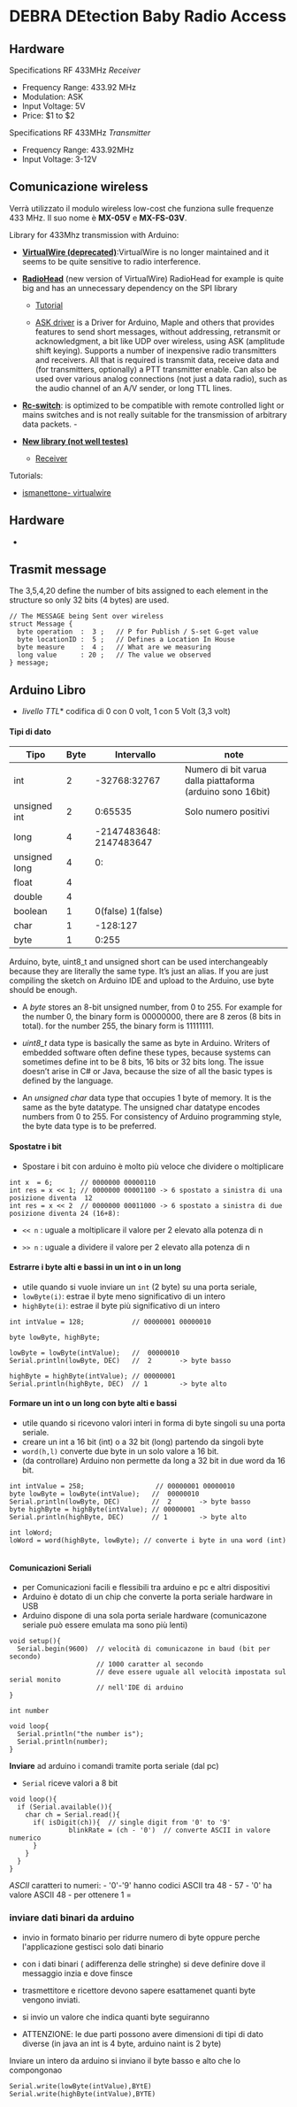 # DEBRA DEtection Baby Radio Access

## Hardware
Specifications RF 433MHz *Receiver*

- Frequency Range: 433.92 MHz
- Modulation: ASK
- Input Voltage: 5V
- Price: $1 to $2

Specifications RF 433MHz *Transmitter*
- Frequency Range: 433.92MHz
- Input Voltage: 3-12V


## Comunicazione wireless
Verrà utilizzato il modulo wireless low-cost che funziona sulle frequenze 433 MHz. Il suo nome è **MX-05V** e **MX-FS-03V**.


Library for 433Mhz transmission with Arduino:
- [**VirtualWire  (deprecated)**](http://www.airspayce.com/mikem/arduino/VirtualWire/):VirtualWire is no longer maintained and it seems to be quite sensitive to radio interference.
-  [**RadioHead**](http://www.airspayce.com/mikem/arduino/RadioHead/) (new version of VirtualWire) RadioHead for example is quite big and has an unnecessary dependency on the SPI library

    - [Tutorial](http://randomnerdtutorials.com/rf-433mhz-transmitter-receiver-module-with-arduino/)

    - [ASK driver](http://www.airspayce.com/mikem/arduino/RadioHead/classRH__ASK.html) is a Driver for Arduino, Maple and others that provides features to send short messages, without addressing, retransmit or acknowledgment, a bit like UDP over wireless, using ASK (amplitude shift keying). Supports a number of inexpensive radio transmitters and receivers. All that is required is transmit data, receive data and (for transmitters, optionally) a PTT transmitter enable. Can also be used over various analog connections (not just a data radio), such as the audio channel of an A/V sender, or long TTL lines.
- [**Rc-switch**](https://github.com/sui77/rc-switch):  is optimized to be compatible with remote controlled light or mains switches and is not really suitable for the transmission of arbitrary data packets.
    -[](https://sites.google.com/site/summerfuelrobots/arduino-sensor-tutorials/rf-wireless-transmitter-receiver-module-433mhz-for-arduino)
- [**New library (not well testes)**](https://andreasrohner.at/posts/Electronics/New-Arduino-library-for-433-Mhz-AM-Radio-Modules/)
  - [Receiver](https://github.com/zeitgeist87/RFReceiver)

Tutorials:
- [ismanettone- virtualwire](http://ismanettoneblog.altervista.org/blog/lezione-12-comunicazioni-wireless-low-cost-arduino/?doing_wp_cron=1493236840.0937430858612060546875)


## Hardware
 - 

## Trasmit message

 The 3,5,4,20 define the number of bits assigned to each element in the structure so only 32 bits (4 bytes) are used.
```
// The MESSAGE being Sent over wireless
struct Message {
  byte operation  :  3 ;   // P for Publish / S-set G-get value
  byte locationID :  5 ;   // Defines a Location In House
  byte measure    :  4 ;   // What are we measuring
  long value      : 20 ;   // The value we observed
} message;
```

## Arduino Libro
- *livello TTL** codifica di 0 con 0 volt, 1 con  5 Volt (3,3 volt)

#### Tipi di dato

| Tipo          	| Byte 	| Intervallo              	| note                                                       	|
|---------------	|------	|-------------------------	|------------------------------------------------------------	|
| int           	| 2    	| -32768:32767            	| Numero di bit varua dalla piattaforma (arduino sono 16bit) 	|
| unsigned int  	| 2    	| 0:65535                 	| Solo numero positivi                                       	|
| long          	| 4    	| -2147483648: 2147483647 	|                                                            	|
| unsigned long 	| 4    	| 0:                      	|                                                            	|
| float         	| 4    	|                         	|                                                            	|
| double        	| 4    	|                         	|                                                            	|
| boolean       	| 1    	| 0(false) 1(false)       	|                                                            	|
| char          	| 1    	| -128:127                	|                                                            	|
| byte          	| 1    	| 0:255                   	|                                                            	|


Arduino, byte, uint8_t and unsigned short can be used interchangeably because they are literally the same type.  It’s just an alias. If you are just compiling the sketch on Arduino IDE and upload to the Arduino, use byte should be enough.


- A *byte* stores an 8-bit unsigned number, from 0 to 255. For example for the number 0, the binary form is 00000000, there are 8 zeros (8 bits in total). for the number 255, the binary form is 11111111.

- *uint8_t* data type is basically the same as byte in Arduino. Writers of embedded software often define these types, because systems can sometimes define int to be 8 bits, 16 bits or 32 bits long. The issue doesn’t arise in C# or Java, because the size of all the basic types is defined by the language.

- An *unsigned char* data type that occupies 1 byte of memory. It is the same as the byte datatype. The unsigned char datatype encodes numbers from 0 to 255. For consistency of Arduino programming style, the byte data type is to be preferred.



#### Spostatre i bit
- Spostare i bit con arduino è molto più veloce che dividere o moltiplicare

```
int x  = 6;       // 0000000 00000110
int res = x << 1; // 0000000 00001100 -> 6 spostato a sinistra di una posizione diventa  12   
int res = x << 2  // 0000000 00011000 -> 6 spostato a sinistra di due posizione diventa 24 (16+8):
```

- `<< n` :  uguale a moltiplicare il valore per 2 elevato alla potenza di n

- `>> n` :  uguale a dividere il valore per 2 elevato alla potenza di n

#### Estrarre  i byte alti e bassi in un int o in un long
- utile quando si vuole inviare un `int` (2 byte) su una porta seriale,
- `lowByte(i)`:  estrae il byte meno significativo di un intero
- `highByte(i)`: estrae il byte più significativo di un intero

```
int intValue = 128;            // 00000001 00000010

byte lowByte, highByte;

lowByte = lowByte(intValue);   //  00000010
Serial.println(lowByte, DEC)   //  2       -> byte basso

highByte = highByte(intValue); // 00000001
Serial.println(highByte, DEC)  // 1        -> byte alto

```

#### Formare un int o un long con byte alti e bassi
- utile quando si ricevono valori interi in forma di byte singoli su una porta seriale.
- creare un int a 16 bit (int) o a 32 bit (long) partendo da singoli byte
- `word(h,l)` converte due byte in un solo valore a 16 bit.
- (da controllare) Arduino non permette da long a 32 bit in due word da 16 bit.

```
int intValue = 258;                  // 00000001 00000010
byte lowByte = lowByte(intValue);   //  00000010
Serial.println(lowByte, DEC)        //  2       -> byte basso
byte highByte = highByte(intValue); // 00000001
Serial.println(highByte, DEC)       // 1        -> byte alto

int loWord;
loWord = word(highByte, lowByte); // converte i byte in una word (int)


```

#### Comunicazioni Seriali
- per Comunicazioni facili e flessibili tra arduino e pc e altri dispositivi
- Arduino è dotato di un chip che converte la porta seriale hardware in USB
- Arduino dispone di una sola porta seriale hardware (comunicazone seriale può essere emulata ma sono più lenti)


```
void setup(){
  Serial.begin(9600)  // velocità di comunicazone in baud (bit per secondo)
                      // 1000 caratter al secondo
                      // deve essere uguale all velocità impostata sul serial monito
                      // nell'IDE di arduino
}

int number

void loop{
  Serial.println("the number is");
  Serial.println(number);
}
```

**Inviare** ad arduino i comandi tramite porta seriale (dal pc)

- `Serial` riceve valori a 8 bit

```
void loop(){
  if (Serial.available()){
    char ch = Serial.read(){
      if( isDigit(ch)){  // single digit from '0' to '9'
               blinkRate = (ch - '0')  // converte ASCII in valore numerico
      }
    }
  }
}

```


*ASCII* caratteri to numeri:
      - '0'-'9' hanno codici ASCII tra 48 - 57
      - '0' ha valore ASCII 48
      - per ottenere 1 =
### inviare dati binari da arduino
- invio in formato binario per ridurre numero di byte oppure perche l'applicazione gestisci solo dati binario
- con i dati binari ( adifferenza delle stringhe) si deve definire dove il messaggio inzia e dove finsce

- trasmettitore e ricettore devono sapere esattamenet quanti byte vengono inviati.
- si invio un valore che indica quanti byte seguiranno
- ATTENZIONE: le due parti possono avere dimensioni di tipi di dato diverse (in java an int is 4 byte, arduino naint is 2 byte)

Inviare un intero da arduino si inviano il byte basso e alto che lo compongonao
```
Serial.write(lowByte(intValue),BYtE)
Serial.write(highByte(intValue),BYTE)

```  
